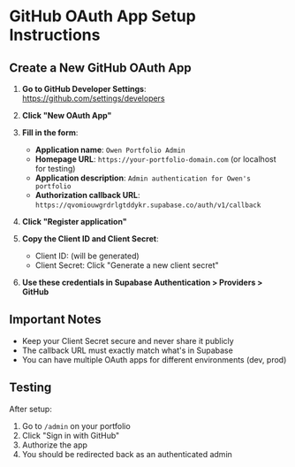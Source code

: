 # GitHub OAuth App Setup Instructions

## Create a New GitHub OAuth App

1. **Go to GitHub Developer Settings**:
   https://github.com/settings/developers

2. **Click "New OAuth App"**

3. **Fill in the form**:
   - **Application name**: `Owen Portfolio Admin`
   - **Homepage URL**: `https://your-portfolio-domain.com` (or localhost for testing)
   - **Application description**: `Admin authentication for Owen's portfolio`
   - **Authorization callback URL**: `https://qvomiouwgrdrlgtddykr.supabase.co/auth/v1/callback`

4. **Click "Register application"**

5. **Copy the Client ID and Client Secret**:
   - Client ID: (will be generated)
   - Client Secret: Click "Generate a new client secret"

6. **Use these credentials in Supabase Authentication > Providers > GitHub**

## Important Notes

- Keep your Client Secret secure and never share it publicly
- The callback URL must exactly match what's in Supabase
- You can have multiple OAuth apps for different environments (dev, prod)

## Testing

After setup:
1. Go to `/admin` on your portfolio
2. Click "Sign in with GitHub"
3. Authorize the app
4. You should be redirected back as an authenticated admin
